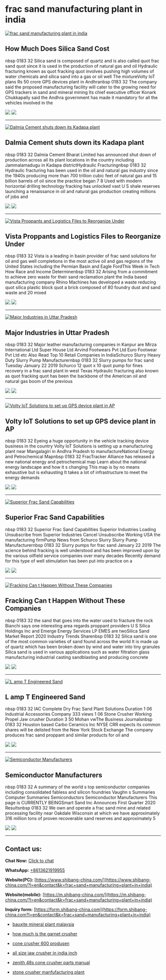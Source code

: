 # frac sand manufacturing plant in india

<a href="https://swt.shibang-china.com/?l=en&img&k=frac+sand+manufacturing+plant+in+india" target="_blank">![frac sand manufacturing plant in india](http://static.shibang-china.com/all-800x300/765.jpg)</a>

## How Much Does Silica Sand Cost
nbsp 0183 32 Silica sand is composed of quartz and is also called quot frac sand quot since it is used in the production of natural gas and oil Hydraulic fracturing known as quot fracking quot involves pushing high volumes of water chemicals and silica sand into a gas or oil well The mixtureVolty IoT plans Rs 50 crore GPS devices plant in Andhranbsp 0183 32 The company said the proposed manufacturing facility will cater to the growing need for GPS trackers in sand and mineral mining Its chief executive officer Konark Chukkapally said the Andhra government has made it mandatory for all the vehicles involved in the


<a href="https://whatsapp.shibangsoft.com/WhatsApp.php" target="_blank" title="WhatsApp">![](http://static.shibang-china.com/icon/whatsapp.png)</a> <a href="https://swt.shibang-china.com/?l=en&icon&k=frac+sand+manufacturing+plant+in+india" target="_blank">![](http://static.shibang-china.com/icon/chat-en.png)</a>

---

<a href="https://swt.shibang-china.com/?l=en&img&k=frac+sand+manufacturing+plant+in+india" target="_blank">![Dalmia Cement shuts down its Kadapa plant](http://static.shibang-china.com/all-800x300/897.jpg)</a>

## Dalmia Cement shuts down its Kadapa plant
nbsp 0183 32 Dalmia Cement Bharat Limited has announced shut down of production across all its plant locations in the country including Jammalamadugu in Kadapa districtHydraulic Fracturingnbsp 0183 32 Hydraulic fracturing has been used in the oil and natural gas industry since the 1940s producing more than 700 trillion cubic feet of natural gas and 15 billion barrels of oil since the practice began 7 8 Used with modern horizontal drilling technology fracking has unlocked vast U S shale reserves launching a renaissance in oil and natural gas production creating millions of jobs and


<a href="https://whatsapp.shibangsoft.com/WhatsApp.php" target="_blank" title="WhatsApp">![](http://static.shibang-china.com/icon/whatsapp.png)</a> <a href="https://swt.shibang-china.com/?l=en&icon&k=frac+sand+manufacturing+plant+in+india" target="_blank">![](http://static.shibang-china.com/icon/chat-en.png)</a>

---

<a href="https://swt.shibang-china.com/?l=en&img&k=frac+sand+manufacturing+plant+in+india" target="_blank">![Vista Proppants and Logistics Files to Reorganize Under](http://static.shibang-china.com/all-800x300/972.jpg)</a>

## Vista Proppants and Logistics Files to Reorganize Under
nbsp 0183 32 Vista is a leading in basin provider of frac sand solutions for oil and gas well completions in the most active oil and gas regions of the United States including the Permian Basin and Eagle FordThis Week in Tech How Race and Income Determinenbsp 0183 32 Arising from a commitment to achieve zero waste for their sand reclamation plant the India based manufacturing company Rhino Machines has developed a waste reducing quot silica plastic block quot a brick composed of 80 foundry dust and sand waste and 20 mixed


<a href="https://whatsapp.shibangsoft.com/WhatsApp.php" target="_blank" title="WhatsApp">![](http://static.shibang-china.com/icon/whatsapp.png)</a> <a href="https://swt.shibang-china.com/?l=en&icon&k=frac+sand+manufacturing+plant+in+india" target="_blank">![](http://static.shibang-china.com/icon/chat-en.png)</a>

---

<a href="https://swt.shibang-china.com/?l=en&img&k=frac+sand+manufacturing+plant+in+india" target="_blank">![Major Industries in Uttar Pradesh](http://static.shibang-china.com/all-800x300/1430.jpg)</a>

## Major Industries in Uttar Pradesh
nbsp 0183 32 Major leather manufacturing companies in Kanpur are Mirza International Ltd Super House Ltd Arvind Footwears Pvt Ltd Euro Footwear Pvt Ltd etc Also Read Top 10 Retail Companies in IndiaSchurco Slurry Heavy Duty Slurry Pump Manufacturernbsp 0183 32 Slurry pumps for frac sand Tuesday January 22 2019 Schurco 12 quot x 10 quot pump for fines recovery in a frac sand plant in west Texas Hydraulic fracturing also known as quot fracking quot has been the backbone of the American oil and natural gas boom of the previous


<a href="https://whatsapp.shibangsoft.com/WhatsApp.php" target="_blank" title="WhatsApp">![](http://static.shibang-china.com/icon/whatsapp.png)</a> <a href="https://swt.shibang-china.com/?l=en&icon&k=frac+sand+manufacturing+plant+in+india" target="_blank">![](http://static.shibang-china.com/icon/chat-en.png)</a>

---

<a href="https://swt.shibang-china.com/?l=en&img&k=frac+sand+manufacturing+plant+in+india" target="_blank">![Volty IoT Solutions to set up GPS device plant in AP](http://static.shibang-china.com/all-800x300/449.jpg)</a>

## Volty IoT Solutions to set up GPS device plant in AP
nbsp 0183 32 Eyeing a huge opportunity in the vehicle tracking device business in the country Volty IoT Solutions is setting up a manufacturing plant near Mangalagiri in Andhra Pradesh to manufactureNational Energy and Petrochemical Mapnbsp 0183 32 FracTracker Alliance has released a new national energy and petrochemical map Learn about the national energy landscape and how it s changing This map is by no means exhaustive but is exhausting It takes a lot of infrastructure to meet the energy demands


<a href="https://whatsapp.shibangsoft.com/WhatsApp.php" target="_blank" title="WhatsApp">![](http://static.shibang-china.com/icon/whatsapp.png)</a> <a href="https://swt.shibang-china.com/?l=en&icon&k=frac+sand+manufacturing+plant+in+india" target="_blank">![](http://static.shibang-china.com/icon/chat-en.png)</a>

---

<a href="https://swt.shibang-china.com/?l=en&img&k=frac+sand+manufacturing+plant+in+india" target="_blank">![Superior Frac Sand Capabilities](http://static.shibang-china.com/all-800x300/415.jpg)</a>

## Superior Frac Sand Capabilities
nbsp 0183 32 Superior Frac Sand Capabilities Superior Industries Loading Unsubscribe from Superior Industries Cancel Unsubscribe Working USA the manufacturing firmPump News from Schurco Slurry Slurry Pump Manufacturernbsp 0183 32 Slurry pumps for frac sand January 22 2019 The science behind fracking is well understood and has been improved upon by the various oilfield service companies over many decades Recently demand for this type of well stimulation has been put into practice on a


<a href="https://whatsapp.shibangsoft.com/WhatsApp.php" target="_blank" title="WhatsApp">![](http://static.shibang-china.com/icon/whatsapp.png)</a> <a href="https://swt.shibang-china.com/?l=en&icon&k=frac+sand+manufacturing+plant+in+india" target="_blank">![](http://static.shibang-china.com/icon/chat-en.png)</a>

---

<a href="https://swt.shibang-china.com/?l=en&img&k=frac+sand+manufacturing+plant+in+india" target="_blank">![Fracking Can t Happen Without These Companies](http://static.shibang-china.com/all-800x300/1418.jpg)</a>

## Fracking Can t Happen Without These Companies
nbsp 0183 32 the sand that goes into the water used to fracture the rock Bianchi says one interesting area regards proppant providers U S Silica Holdings Inc and Emerge Energy Services LP EMES are twoSilica Sand Market Report 2020 Industry Trends Sharenbsp 0183 32 Silica sand is one of the most common varieties of sand found across the world It is made up of quartz which has been broken down by wind and water into tiny granules Silica sand is used in various applications such as water filtration glass manufacturing industrial casting sandblasting and producing concrete


<a href="https://whatsapp.shibangsoft.com/WhatsApp.php" target="_blank" title="WhatsApp">![](http://static.shibang-china.com/icon/whatsapp.png)</a> <a href="https://swt.shibang-china.com/?l=en&icon&k=frac+sand+manufacturing+plant+in+india" target="_blank">![](http://static.shibang-china.com/icon/chat-en.png)</a>

---

<a href="https://swt.shibang-china.com/?l=en&img&k=frac+sand+manufacturing+plant+in+india" target="_blank">![L amp T Engineered Sand](http://static.shibang-china.com/all-800x300/855.jpg)</a>

## L amp T Engineered Sand
nbsp 0183 32 IAC Complete Dry Frac Sand Plant Solutions Duration 1 06 Industrial Accessories Company 333 views 1 06 Stone Crusher Working Propel Jaw crusher Duration 3 50 Mohan vwThe Business Journalsnbsp 0183 32 Houston based Carbo Ceramics Inc NYSE CRR expects its common shares will be delisted from the New York Stock Exchange The company produces frac sand proppant and similar products for oil and


<a href="https://whatsapp.shibangsoft.com/WhatsApp.php" target="_blank" title="WhatsApp">![](http://static.shibang-china.com/icon/whatsapp.png)</a> <a href="https://swt.shibang-china.com/?l=en&icon&k=frac+sand+manufacturing+plant+in+india" target="_blank">![](http://static.shibang-china.com/icon/chat-en.png)</a>

---

<a href="https://swt.shibang-china.com/?l=en&img&k=frac+sand+manufacturing+plant+in+india" target="_blank">![Semiconductor Manufacturers](http://static.shibang-china.com/all-800x300/46.jpg)</a>

## Semiconductor Manufacturers
nbsp 0183 32 A summary of the world s top semiconductor companies including consolidated fabless and silicon foundries Vaughn s Summaries Computer Summaries Semiconductors Semiconductor Manufacturers This page is CURRENTLY BEINGSmart Sand Inc Announces First Quarter 2020 Resultsnbsp 0183 32 We own and operate a frac sand mine and related processing facility near Oakdale Wisconsin at which we have approximately 316 million tons of proven recoverable sand reserves and approximately 5


<a href="https://whatsapp.shibangsoft.com/WhatsApp.php" target="_blank" title="WhatsApp">![](http://static.shibang-china.com/icon/whatsapp.png)</a> <a href="https://swt.shibang-china.com/?l=en&icon&k=frac+sand+manufacturing+plant+in+india" target="_blank">![](http://static.shibang-china.com/icon/chat-en.png)</a>

---
## Contact us:

**Chat Now:** [Click to chat](https://swt.shibang-china.com?l=en&contact&k=frac+sand+manufacturing+plant+in+india)

**WhatsApp:**  [+8613621919955](https://whatsapp.shibangsoft.com/WhatsApp.php)

**Website(PC):** [https://www.shibang-china.com/](https://www.shibang-china.com/?l=en&contact&k=frac+sand+manufacturing+plant+in+india)

**Website(mobile):** [https://m.shibang-china.com/](https://m.shibang-china.com/?l=en&contact&k=frac+sand+manufacturing+plant+in+india)

**Inquiry form:** [https://form.shibang-china.com](https://form.shibang-china.com?l=en&contact&k=frac+sand+manufacturing+plant+in+india)

* [bauxite mineral plant malaysia](../163/bauxite%20mineral%20plant%20malaysia.md)

* [how much is the garnet crusher](../164/how%20much%20is%20the%20garnet%20crusher.md)

* [cone crusher 600 produsen](../168/cone%20crusher%20600%20produsen.md)

* [all size jaw crusher in india inch](../166/all%20size%20jaw%20crusher%20in%20india%20inch.md)

* [zenith 48s cone crusher parts manual](../166/zenith%2048s%20cone%20crusher%20parts%20manual.md)

* [stone crusher manfufacturing plant](../167/stone%20crusher%20manfufacturing%20plant.md)